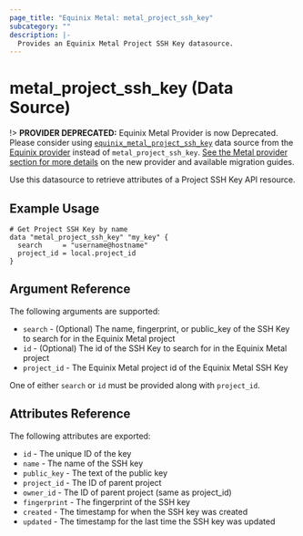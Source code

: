 ```yaml
---
page_title: "Equinix Metal: metal_project_ssh_key"
subcategory: ""
description: |-
  Provides an Equinix Metal Project SSH Key datasource.
---
```


# metal_project_ssh_key (Data Source)

!> **PROVIDER DEPRECATED:** Equinix Metal Provider is now Deprecated. Please consider using [`equinix_metal_project_ssh_key`](https://registry.terraform.io/providers/equinix/equinix/latest/docs/data-sources/equinix_metal_project_ssh_key) data source from the [Equinix provider](https://registry.terraform.io/providers/equinix/equinix/latest/docs) instead of `metal_project_ssh_key`. [See the Metal provider section for more details](../index.md#equinix-metal-provider) on the new provider and available migration guides.

Use this datasource to retrieve attributes of a Project SSH Key API resource.

## Example Usage

```hcl
# Get Project SSH Key by name
data "metal_project_ssh_key" "my_key" {
  search     = "username@hostname"
  project_id = local.project_id
}
```

## Argument Reference

The following arguments are supported:

* `search` - (Optional) The name, fingerprint, or public_key of the SSH Key to search for
  in the Equinix Metal project
* `id` - (Optional) The id of the SSH Key to search for in the Equinix Metal project
* `project_id` - The Equinix Metal project id of the Equinix Metal SSH Key

One of either `search` or `id` must be provided along with `project_id`.

## Attributes Reference

The following attributes are exported:

* `id` - The unique ID of the key
* `name` - The name of the SSH key
* `public_key` - The text of the public key
* `project_id` - The ID of parent project
* `owner_id` - The ID of parent project (same as project_id)
* `fingerprint` - The fingerprint of the SSH key
* `created` - The timestamp for when the SSH key was created
* `updated` - The timestamp for the last time the SSH key was updated
